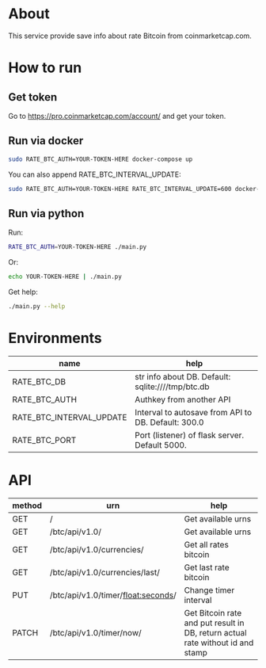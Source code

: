 # About
This service provide save info about rate Bitcoin from coinmarketcap.com.
# How to run
## Get token
Go to https://pro.coinmarketcap.com/account/ and get your token.
## Run via docker
```bash
sudo RATE_BTC_AUTH=YOUR-TOKEN-HERE docker-compose up
```
You can also append RATE_BTC_INTERVAL_UPDATE:
```bash
sudo RATE_BTC_AUTH=YOUR-TOKEN-HERE RATE_BTC_INTERVAL_UPDATE=600 docker-compose up
```
## Run via python
Run:
```bash
RATE_BTC_AUTH=YOUR-TOKEN-HERE ./main.py
```
Or:
```bash
echo YOUR-TOKEN-HERE | ./main.py
```
Get help:
```bash
./main.py --help
```
# Environments
| name                     | help                                                |
|--------------------------|-----------------------------------------------------|
| RATE_BTC_DB              | str info about DB. Default: sqlite:////tmp/btc.db   |
| RATE_BTC_AUTH            | Authkey from another API                            |
| RATE_BTC_INTERVAL_UPDATE | Interval to autosave from API to DB. Default: 300.0 |
| RATE_BTC_PORT            | Port (listener) of flask server. Default 5000.      |

# API
| method | urn                                  | help                                                                           |
|--------|--------------------------------------|--------------------------------------------------------------------------------|
| GET    | /                                    | Get available urns                                                             |
| GET    | /btc/api/v1.0/                       | Get available urns                                                             |
| GET    | /btc/api/v1.0/currencies/            | Get all rates bitcoin                                                          |
| GET    | /btc/api/v1.0/currencies/last/       | Get last rate bitcoin                                                          |
| PUT    | /btc/api/v1.0/timer/<float:seconds>/ | Change timer interval                                                          |
| PATCH  | /btc/api/v1.0/timer/now/             | Get Bitcoin rate and put result in DB, return actual rate without id and stamp |

